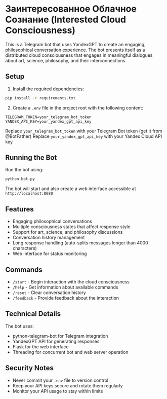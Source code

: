 # Заинтересованное Облачное Сознание (Interested Cloud Consciousness)

This is a Telegram bot that uses YandexGPT to create an engaging, philosophical conversation experience. The bot presents itself as a distributed cloud consciousness that engages in meaningful dialogues about art, science, philosophy, and their interconnections.

## Setup

1. Install the required dependencies:
```bash
pip install -r requirements.txt
```

2. Create a `.env` file in the project root with the following content:
```
TELEGRAM_TOKEN=your_telegram_bot_token
YANDEX_API_KEY=your_yandex_gpt_api_key
```

Replace `your_telegram_bot_token` with your Telegram Bot token (get it from @BotFather)
Replace `your_yandex_gpt_api_key` with your Yandex Cloud API key

## Running the Bot

Run the bot using:
```bash
python bot.py
```

The bot will start and also create a web interface accessible at `http://localhost:8080`

## Features

- Engaging philosophical conversations
- Multiple consciousness states that affect response style
- Support for art, science, and philosophy discussions
- Conversation history management
- Long response handling (auto-splits messages longer than 4000 characters)
- Web interface for status monitoring

## Commands

- `/start` - Begin interaction with the cloud consciousness
- `/help` - Get information about available commands
- `/reset` - Clear conversation history
- `/feedback` - Provide feedback about the interaction

## Technical Details

The bot uses:
- python-telegram-bot for Telegram integration
- YandexGPT API for generating responses
- Flask for the web interface
- Threading for concurrent bot and web server operation

## Security Notes

- Never commit your `.env` file to version control
- Keep your API keys secure and rotate them regularly
- Monitor your API usage to stay within limits 